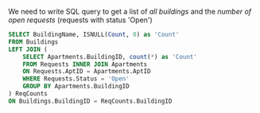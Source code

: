 We need to write SQL query to get a list of _all buildings_ and the _number of open requests_ (requests with status 'Open')

```sql
SELECT BuildingName, ISNULL(Count, 0) as 'Count'
FROM Buildings
LEFT JOIN (
    SELECT Apartments.BuildingID, count(*) as 'Count'
    FROM Requests INNER JOIN Apartments
    ON Requests.AptID = Apartments.AptID
    WHERE Requests.Status = 'Open'
    GROUP BY Apartments.BuildingID
) ReqCounts
ON Buildings.BuildingID = ReqCounts.BuildingID
```
